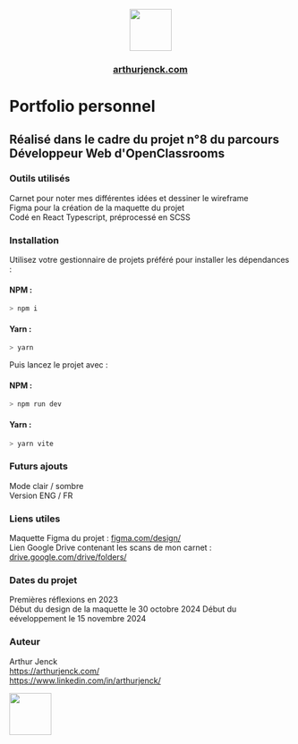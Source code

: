 <p align="center">
  <img src="https://i.ibb.co/R4tzqky/logo.png" width="75">
</p>

<h3 align="center"><a href="https://arthurjenck.com/">arthurjenck.com</a></h3>

# Portfolio personnel

## Réalisé dans le cadre du projet n°8 du parcours Développeur Web d'OpenClassrooms

### Outils utilisés

Carnet pour noter mes différentes idées et dessiner le wireframe  
Figma pour la création de la maquette du projet  
Codé en React Typescript, préprocessé en SCSS

### Installation

Utilisez votre gestionnaire de projets préféré pour installer les dépendances :

#### NPM :

```sh
> npm i
```

#### Yarn :

```sh
> yarn
```

Puis lancez le projet avec :

#### NPM :

```sh
> npm run dev
```

#### Yarn :

```sh
> yarn vite
```

### Futurs ajouts

Mode clair / sombre  
Version ENG / FR

### Liens utiles

Maquette Figma du projet : [figma.com/design/](https://www.figma.com/design/JuFHi8HzvScTfFTQWZJnov/Portfolio-2.0)  
Lien Google Drive contenant les scans de mon carnet : [drive.google.com/drive/folders/](https://drive.google.com/drive/folders/1f4fpOMN-B1Bi42T_U0PUSnKu0sPL1yy7?usp=sharing)

### Dates du projet

Premières réflexions en 2023  
Début du design de la maquette le 30 octobre 2024
Début du eéveloppement le 15 novembre 2024

### Auteur

Arthur Jenck  
https://arthurjenck.com/  
https://www.linkedin.com/in/arthurjenck/

<img src="https://i.ibb.co/R4tzqky/logo.png" width="75">
